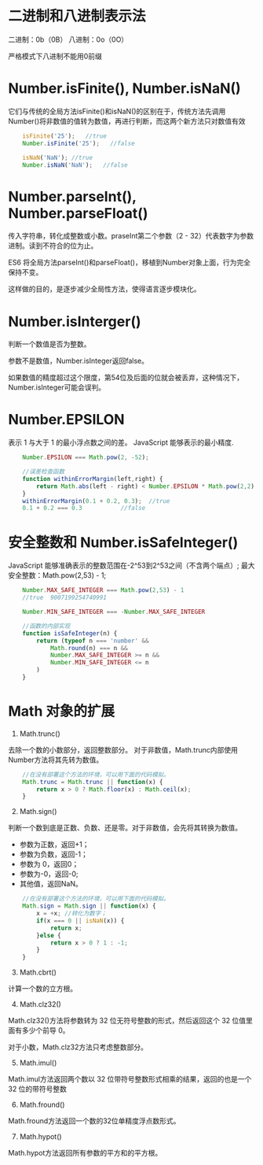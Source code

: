 # 二进制和八进制表示法

二进制：0b（0B）    八进制：0o（0O）

严格模式下八进制不能用0前缀

# Number.isFinite(), Number.isNaN()

它们与传统的全局方法isFinite()和isNaN()的区别在于，传统方法先调用Number()将非数值的值转为数值，再进行判断，而这两个新方法只对数值有效

```javascript
    isFinite('25');   //true
    Number.isFinite('25');   //false

    isNaN('NaN'); //true
    Number.isNaN('NaN');   //false
```

# Number.parseInt(), Number.parseFloat() 

传入字符串，转化成整数或小数。praseInt第二个参数（2 - 32）代表数字为参数进制。读到不符合的位为止。

ES6 将全局方法parseInt()和parseFloat()，移植到Number对象上面，行为完全保持不变。

这样做的目的，是逐步减少全局性方法，使得语言逐步模块化。

# Number.isInterger()

判断一个数值是否为整数。

参数不是数值，Number.isInteger返回false。

如果数值的精度超过这个限度，第54位及后面的位就会被丢弃，这种情况下，Number.isInteger可能会误判。

# Number.EPSILON

表示 1 与大于 1 的最小浮点数之间的差。 JavaScript 能够表示的最小精度.


```javascript
    Number.EPSILON === Math.pow(2, -52);

    //误差检查函数
    function withinErrorMargin(left,right) {
        return Math.abs(left - right) < Number.EPSILON * Math.pow(2,2);
    }
    withinErrorMargin(0.1 + 0.2, 0.3);  //true
    0.1 + 0.2 === 0.3           //false
```

# 安全整数和 Number.isSafeInteger()

JavaScript 能够准确表示的整数范围在-2^53到2^53之间（不含两个端点）;
最大安全整数：Math.pow(2,53) - 1;

```javascript
    Number.MAX_SAFE_INTEGER === Math.pow(2,53) - 1
    //true  9007199254740991

    Number.MIN_SAFE_INTEGER === -Number.MAX_SAFE_INTEGER

    //函数的内部实现
    function isSafeInteger(n) {
        return (typeof n === 'number' &&
            Math.round(n) === n &&
            Number.MAX_SAFE_INTEGER >= n &&
            Number.MIN_SAFE_INTEGER <= n
        )
    }
```

# Math 对象的扩展

1. Math.trunc()

去除一个数的小数部分，返回整数部分。
对于非数值，Math.trunc内部使用Number方法将其先转为数值。

```javascript
    //在没有部署这个方法的环境，可以用下面的代码模拟。
    Math.trunc = Math.trunc || function(x) {
        return x > 0 ? Math.floor(x) : Math.ceil(x);
    } 
```

2. Math.sign() 

判断一个数到底是正数、负数、还是零。对于非数值，会先将其转换为数值。
- 参数为正数，返回+1；
- 参数为负数，返回-1；
- 参数为 0，返回0；
- 参数为-0，返回-0;
- 其他值，返回NaN。

```javascript
    //在没有部署这个方法的环境，可以用下面的代码模拟。
    Math.sign = Math.sign || function(x) {
        x = +x; //转化为数字；
        if(x === 0 || isNaN(x)) {
            return x;
        }else {
            return x > 0 ? 1 : -1;
        }
    } 
```


3. Math.cbrt()

计算一个数的立方根。

4. Math.clz32()

Math.clz32()方法将参数转为 32 位无符号整数的形式，然后返回这个 32 位值里面有多少个前导 0。

对于小数，Math.clz32方法只考虑整数部分。

5. Math.imul()

Math.imul方法返回两个数以 32 位带符号整数形式相乘的结果，返回的也是一个 32 位的带符号整数

6. Math.fround()

Math.fround方法返回一个数的32位单精度浮点数形式。

7. Math.hypot()

Math.hypot方法返回所有参数的平方和的平方根。



